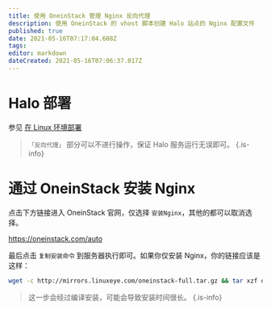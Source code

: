 ```yaml
---
title: 使用 OneinStack 管理 Nginx 反向代理
description: 使用 OneinStack 的 vhost 脚本创建 Halo 站点的 Nginx 配置文件
published: true
date: 2021-05-16T07:17:04.608Z
tags: 
editor: markdown
dateCreated: 2021-05-16T07:06:37.017Z
---
```


# Halo 部署

参见 [在 Linux 环境部署](/install/linux)

> `「反向代理」` 部分可以不进行操作，保证 Halo 服务运行无误即可。
{.is-info}

# 通过 OneinStack 安装 Nginx

点击下方链接进入 OneinStack 官网，仅选择 `安装Nginx`，其他的都可以取消选择。

https://oneinstack.com/auto

最后点击 `复制安装命令` 到服务器执行即可。如果你仅安装 Nginx，你的链接应该是这样：

```bash
wget -c http://mirrors.linuxeye.com/oneinstack-full.tar.gz && tar xzf oneinstack-full.tar.gz && ./oneinstack/install.sh --nginx_option 1
```

> 这一步会经过编译安装，可能会导致安装时间很长。
{.is-info}
